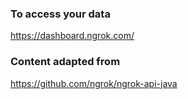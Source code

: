 
### To access your data
https://dashboard.ngrok.com/

### Content adapted from 
https://github.com/ngrok/ngrok-api-java


